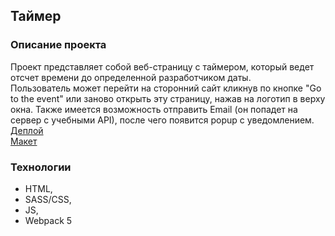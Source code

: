 ## Таймер

### Описание проекта  
Проект представляет собой веб-страницу с таймером, который ведет отсчет времени до определенной разработчиком даты.  
Пользователь может перейти на сторонний сайт кликнув по кнопке "Go to the event" или заново открыть эту страницу, нажав на логотип в верху окна.
Также имеется возможность отправить  Email (он попадет на сервер с учебными API), после чего появится popup c уведомлением.  
[Деплой](https://ecstatic-liskov-62461d.netlify.app)  
[Макет](https://www.figma.com/file/d5IdsQyRJf6W7YDTgJqUky/EA-Test-Front-End?node-id=0%3A1)  

### Технологии  
* HTML,  
* SASS/CSS,  
* JS,  
* Webpack 5  
